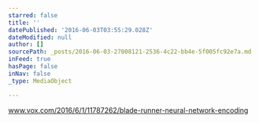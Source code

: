 ```yaml
---
starred: false
title: ''
datePublished: '2016-06-03T03:55:29.028Z'
dateModified: null
author: []
sourcePath: _posts/2016-06-03-27008121-2536-4c22-bb4e-5f005fc92e7a.md
inFeed: true
hasPage: false
inNav: false
_type: MediaObject

---
```

www.vox.com/2016/6/1/11787262/blade-runner-neural-network-encoding